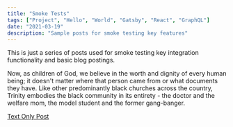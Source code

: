 ```yaml
---
title: "Smoke Tests"
tags: ["Project", "Hello", "World", "Gatsby", "React", "GraphQL"]
date: "2021-03-19"
description: "Sample posts for smoke testing key features"
---
```


This is just a series of posts used for smoke testing key integration functionality and basic blog postings.  

Now, as children of God, we believe in the worth and dignity of every human being; it doesn't matter where that person came from or what documents they have. Like other predominantly black churches across the country, Trinity embodies the black community in its entirety - the doctor and the welfare mom, the model student and the former gang-banger.

[Text Only Post](../blog/Text-Only-Post)